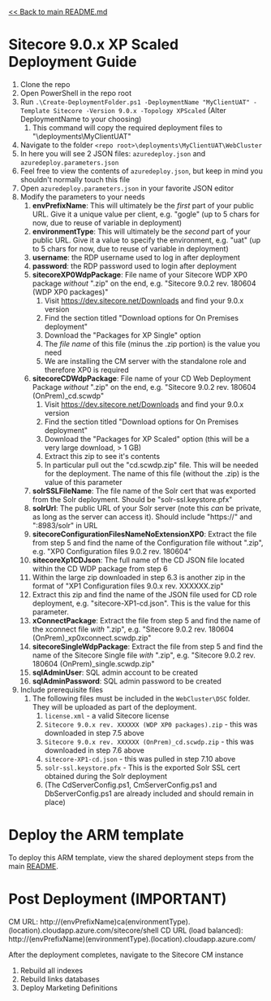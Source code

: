 [<< Back to main README.md](../../../README.md)

# Sitecore 9.0.x XP Scaled Deployment Guide

1. Clone the repo
2. Open PowerShell in the repo root
3. Run `.\Create-DeploymentFolder.ps1 -DeploymentName "MyClientUAT" -Template Sitecore -Version 9.0.x -Topology XPScaled` (Alter DeploymentName to your choosing)
   1. This command will copy the required deployment files to "<repo root>\deployments\MyClientUAT"
4. Navigate to the folder `<repo root>\deployments\MyClientUAT\WebCluster`
5. In here you will see 2 JSON files: `azuredeploy.json` and `azuredeploy.parameters.json`
6. Feel free to view the contents of `azuredeploy.json`, but keep in mind you shouldn't normally touch this file
7. Open `azuredeploy.parameters.json` in your favorite JSON editor
8. Modify the parameters to your needs
   1. **envPrefixName**: This will ultimately be the _first_ part of your public URL. Give it a unique value per client, e.g. "gogle" (up to 5 chars for now, due to reuse of variable in deployment)
   2. **environmentType**: This will ultimately be the _second_ part of your public URL. Give it a value to specify the environment, e.g. "uat" (up to 5 chars for now, due to reuse of variable in deployment)
   3. **username**: the RDP username used to log in after deployment
   4. **password**: the RDP password used to login after deployment
   5. **sitecoreXP0WdpPackage**: File name of your Sitecore WDP XP0 package _without_ ".zip" on the end, e.g. "Sitecore 9.0.2 rev. 180604 (WDP XP0 packages)"
      1. Visit https://dev.sitecore.net/Downloads and find your 9.0.x version
	  2. Find the section titled "Download options for On Premises deployment"
	  3. Download the "Packages for XP Single" option
	  4. The _file name_ of this file (minus the .zip portion) is the value you need
	  5. We are installing the CM server with the standalone role and  therefore XP0 is required
   6. **sitecoreCDWdpPackage**: File name of your CD Web Deployment Package _without_ ".zip" on the end, e.g. "Sitecore 9.0.2 rev. 180604 (OnPrem)_cd.scwdp"
      1. Visit https://dev.sitecore.net/Downloads and find your 9.0.x version
	  2. Find the section titled "Download options for On Premises deployment"
	  3. Download the "Packages for XP Scaled" option (this will be a very large download, > 1 GB)
	  4. Extract this zip to see it's contents
	  5. In particular pull out the "cd.scwdp.zip" file. This will be needed for the deployment. The name of this file (without the .zip) is the value of this parameter
   7. **solrSSLFileName**: The file name of the Solr cert that was exported from the Solr deployment. Should be "solr-ssl.keystore.pfx"
   8. **solrUrl**: The public URL of your Solr server (note this _can_ be private, as long as the server can access it). Should include "https://" and ":8983/solr" in URL
   9. **sitecoreConfigurationFilesNameNoExtensionXP0**: Extract the file from step 5 and find the name of the Configuration file without ".zip", e.g. "XP0 Configuration files 9.0.2 rev. 180604"
   10. **sitecoreXp1CDJson**: The full name of the CD JSON file located within the CD WDP package from step 6
      1. Within the large zip downloaded in step 6.3 is another zip in the format of "XP1 Configuration files 9.0.x rev. XXXXXX.zip"
	  2. Extract this zip and find the name of the JSON file used for CD role deployment, e.g. "sitecore-XP1-cd.json". This is the value for this parameter.
   11. **xConnectPackage**: Extract the file from step 5 and find the name of the xconnect file _with_ ".zip", e.g. "Sitecore 9.0.2 rev. 180604 (OnPrem)_xp0xconnect.scwdp.zip"
   12. **sitecoreSingleWdpPackage**: Extract the file from step 5 and find the name of the Sitecore Single file _with_ ".zip", e.g. "Sitecore 9.0.2 rev. 180604 (OnPrem)_single.scwdp.zip"
   13. **sqlAdminUser**: SQL admin account to be created
   14. **sqlAdminPassword**: SQL admin password to be created
9. Include prerequisite files
   1. The following files must be included in the `WebCluster\DSC` folder. They will be uploaded as part of the deployment.
      1. `license.xml` - a valid Sitecore license
	  2. `Sitecore 9.0.x rev. XXXXXX (WDP XP0 packages).zip` - this was downloaded in step 7.5 above
	  3. `Sitecore 9.0.x rev. XXXXXX (OnPrem)_cd.scwdp.zip` - this was downloaded in step 7.6 above
	  4. `sitecore-XP1-cd.json` - this was pulled in step 7.10 above
	  5. `solr-ssl.keystore.pfx` - This is the exported Solr SSL cert obtained during the Solr deployment
	  6. (The CdServerConfig.ps1, CmServerConfig.ps1 and DbServerConfig.ps1 are already included and should remain in place)
   
# Deploy the ARM template

To deploy this ARM template, view the shared deployment steps from the main [README](../../../README.md#Deploy-ARM-Template).

# Post Deployment (IMPORTANT)

CM URL: http://(envPrefixName)ca(environmentType).(location).cloudapp.azure.com/sitecore/shell
CD URL (load balanced): http://(envPrefixName)(environmentType).(location).cloudapp.azure.com/

After the deployment completes, navigate to the Sitecore CM instance
1. Rebuild all indexes
2. Rebuild links databases
3. Deploy Marketing Definitions